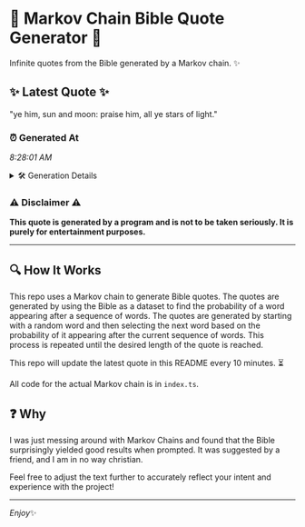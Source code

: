 # 📖 Markov Chain Bible Quote Generator 📖

Infinite quotes from the Bible generated by a Markov chain. ✨

## ✨ Latest Quote ✨
"ye him, sun and moon: praise him, all ye stars of light."

### ⏰ Generated At
*8:28:01 AM*

<details>
    <summary>🛠️ Generation Details</summary>
    <p>
        <strong>🌱 Seed:</strong> ye<br>
        <strong>🔄 Iterations:</strong> 11<br>
        <strong>📜 Context History:</strong><br>[ ye ]: him,<br>[ ye, him, ]: sun<br>[ ye, him,, sun ]: and<br>[ ye, him,, sun, and ]: moon:<br>[ ye, him,, sun, and, moon: ]: praise<br>[ ye, him,, sun, and, moon:, praise ]: him,<br>[ him,, sun, and, moon:, praise, him, ]: all<br>[ sun, and, moon:, praise, him,, all ]: ye<br>[ and, moon:, praise, him,, all, ye ]: stars<br>[ moon:, praise, him,, all, ye, stars ]: of<br>[ praise, him,, all, ye, stars, of ]: light.<br>
    </p>
</details>

### ⚠️ Disclaimer ⚠️
**This quote is generated by a program and is not to be taken seriously. It is purely for entertainment purposes.**

---

## 🔍 How It Works

This repo uses a Markov chain to generate Bible quotes. The quotes are generated by using the Bible as a dataset to find the probability of a word appearing after a sequence of words. The quotes are generated by starting with a random word and then selecting the next word based on the probability of it appearing after the current sequence of words. This process is repeated until the desired length of the quote is reached.

This repo will update the latest quote in this README every 10 minutes. ⏳

All code for the actual Markov chain is in `index.ts`.

## ❓ Why

I was just messing around with Markov Chains and found that the Bible surprisingly yielded good results when prompted. 
It was suggested by a friend, and I am in no way christian.

Feel free to adjust the text further to accurately reflect your intent and experience with the project!

---

*Enjoy*✨
